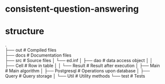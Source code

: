 # consistent-question-answering
# structure
. <br>
├── out                     # Compiled files <br>
├── docs                    # Documentation files <br>
├── src                     # Source files
│   └── ed.inf 
│       ├── dao             # data access object
│       │   ├── Cell        # Row in table
│       │   └── Result      # Result after execution
│       ├── Main            # Main algorithm
│       ├── Postgresql      # Operations upon database
│       ├── Query           # Query storage
│       └── Util            # Utility methods
└── test                    # Tests
